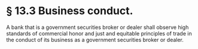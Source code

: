 # § 13.3   Business conduct.

A bank that is a government securities broker or dealer shall observe high standards of commercial honor and just and equitable principles of trade in the conduct of its business as a government securities broker or dealer. 




